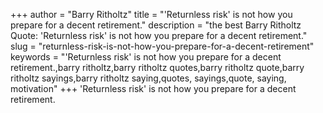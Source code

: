 +++
author = "Barry Ritholtz"
title = "'Returnless risk' is not how you prepare for a decent retirement."
description = "the best Barry Ritholtz Quote: 'Returnless risk' is not how you prepare for a decent retirement."
slug = "returnless-risk-is-not-how-you-prepare-for-a-decent-retirement"
keywords = "'Returnless risk' is not how you prepare for a decent retirement.,barry ritholtz,barry ritholtz quotes,barry ritholtz quote,barry ritholtz sayings,barry ritholtz saying,quotes, sayings,quote, saying, motivation"
+++
'Returnless risk' is not how you prepare for a decent retirement.
